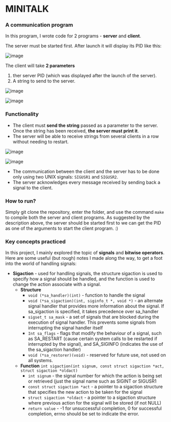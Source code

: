 # MINITALK
### A communication program

In this program, I wrote code for 2 programs - **server** and **client**.

The server must be started first. After launch it will display its PID like this:

![image](https://github.com/luyuyang6636/minitalk/assets/78044757/e562f176-ac82-4c1d-a435-522ebb3d2bae)

The client will take **2 parameters**
1. ther server PID (which was displayed after the launch of the server).
2. A string to send to the server.

![image](https://github.com/luyuyang6636/minitalk/assets/78044757/a5f0f4a9-c440-47ff-ae1f-afb65cb71702)


![image](https://github.com/luyuyang6636/minitalk/assets/78044757/1929ff68-bf16-4da2-9f11-a4e82b675bf8)


### Functionality
- The client must **send the string** passed as a parameter to the server. Once the string has been received, **the server must print it**.
- The server will be able to receive strings from several clients in a row without needing to restart.

![image](https://github.com/luyuyang6636/minitalk/assets/78044757/4366473e-1a88-4014-a12f-684aa7db062b)

![image](https://github.com/luyuyang6636/minitalk/assets/78044757/2db4445f-3c2e-431f-a8d7-a682d98879ac)


- The communication between the client and the server has to be done only using two UNIX signals: `SIGUSR1` and `SIGUSR2`.
- The server acknowledges every message received by sending back a signal to the client.


### How to run?
Simply git clone the repository, enter the folder, and use the command `make` to compile both the server and client programs. As suggested by the description above, the server should be started first to we can get the PID as one of the arguments to start the client program. :)

### Key concepts practiced
In this project, I mainly explored the topic of **signals** and **bitwise operators**. Here are some useful (but rough) notes I made along the way, to get a foot into the world of handling signals:

* **Sigaction** - used for handling signals, the structure sigaction is used to specify how a signal should be handled, and the function is used to change the action associate with a signal.
  * **Structure**
    * `void (*sa_handler)(int)` - function to handle the signal
    * `void (*sa_sigaction)(int, siginfo_t *, void *)` - an alternate signal handler that provides more information about the signal. If sa_sigaction is specified, it takes precedence over sa_handler
    * `sigset_t sa_mask` - a set of signals that are blocked during the execution of signal handler. This prevents some signals from interrupting the signal handler itself
    * `Int sa_flags` - flags that modify the behaviour of a signal, such as SA_RESTART (cause certain system calls to be restarted if interrupted by the signal), and SA_SIGINFO (indicates the use of the sa_sigaction handler)
    * `void (*sa_restorer)(void)` - reserved for future use, not used on all systems. 
  * **Function** `int sigaction(int signum, const struct sigaction *act, struct sigaction *oldact)`
    * `int signum` - the signal number for which the action is being set or retrieved (just the signal name such as SIGINT or SIGUSR1
    * `const struct sigaction *act` - a pointer to a sigaction structure that specifies the new action to be taken for the signal
    * `struct sigaction *oldact` - a pointer to a sigaction structure where previous action for the signal will be stored (if not NULL)
    * `return value` - -1 for unsuccessful completion, 0 for successful completion, errno should be set to indicate the error.

